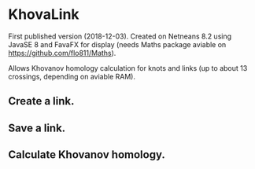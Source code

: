 # KhovaLink
First published version (2018-12-03).
Created on Netneans 8.2 using JavaSE 8 and FavaFX for display (needs Maths package aviable on https://github.com/flo811/Maths).

Allows Khovanov homology calculation for knots and links (up to about 13 crossings, depending on aviable RAM).

## Create a link.
## Save a link.
## Calculate Khovanov homology.

